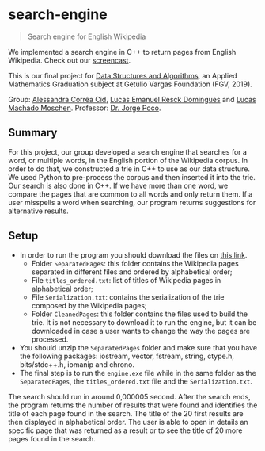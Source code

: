 # search-engine
> Search engine for English Wikipedia

We implemented a search engine in C++ to return pages from English Wikipedia. Check out our [screencast](https://youtu.be/iaAe9gT1-Y0).

This is our final project for [Data Structures and Algorithms](https://emap.fgv.br/disciplina/graduacao/estruturas-de-dados-algoritmos), an Applied Mathematics Graduation subject at Getulio Vargas Foundation (FGV, 2019).

Group: [Alessandra Corrêa Cid](https://github.com/alessandracid), [Lucas Emanuel Resck Domingues](https://github.com/lucasresck) and [Lucas Machado Moschen](https://github.com/lucasmoschen). Professor: [Dr. Jorge Poco](https://github.com/jpocom).

## Summary

For this project, our group developed a search engine that searches for a word, or multiple words, in the English portion of the Wikipedia corpus.
In order to do that, we constructed a trie in C++ to use as our data structure.
We used Python to pre-process the corpus and then inserted it into the trie.
Our search is also done in C++.
If we have more than one word, we compare the pages that are common to all words and only return them.
If a user misspells a word when searching, our program returns suggestions for alternative results.

## Setup

- In order to run the program you should download the files on [this link](https://bit.ly/2WYQing).
  - Folder `SeparatedPages`: this folder contains the Wikipedia pages separated in different files and ordered by alphabetical order;
  - File  `titles_ordered.txt`: list of titles of Wikipedia pages in alphabetical order;
  - File `Serialization.txt`: contains the serialization of the trie composed by the Wikipedia pages;
  - Folder `CleanedPages`: this folder contains the files used to build the trie. It is not necessary to download it to run the engine, but it can be downloaded in case a user wants to change the way the pages are processed. 
- You should unzip the `SeparatedPages` folder and make sure that you have the following packages: iostream, vector, fstream, string, ctype.h, bits/stdc++.h, iomanip and chrono.
- The final step is to run the `engine.exe` file while in the same folder as the `SeparatedPages`, the `titles_ordered.txt` file and the `Serialization.txt`.

The search should run in around 0,000005 second.
After the search ends, the program returns the number of results that were found and identifies the title of each page found in the search.
The title of the 20 first results are then displayed in alphabetical order.
The user is able to open in details an specific page that was returned as a result or to see the title of 20 more pages found in the search.
